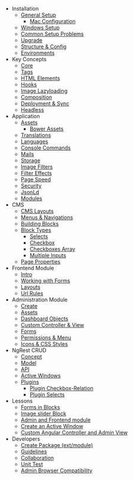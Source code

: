 + Installation
  + [General Setup](install.md)
    + [Mac Configuration](install-mac.md)
  + [Windows Setup](install-windows.md)
  + [Common Setup Problems](install-problems.md)
  + [Upgrade](install-upgrade.md)
  + [Structure & Config](install-structures.md)
  + [Environments](install-environments.md)
+ Key Concepts
  + [Core](concept-core.md)
  + [Tags](concept-tags.md)
  + [HTML Elements](concept-elements.md)
  + [Hooks](concept-hooks.md)
  + [Image Lazyloading](concept-lazyload.md)
  + [Composition](concept-composition.md)
  + [Deployment & Sync](concept-depandsync.md)
  + [Headless](concept-headless.md)
+ Application
  + [Assets](app-assets.md)
    + [Bower Assets](app-assets-bower.md)
  + [Translations](app-translation.md)
  + [Languages](app-language.md)
  + [Console Commands](luya-console.md)
  + [Mails](luya-mail.md)
  + [Storage](app-storage.md)
  + [Image Filters](app-filters.md)
  + [Filter Effects](app-filter-effects.md)
  + [Page Speed](app-speed.md)
  + [Security](app-security.md)
  + [JsonLd](app-jsonld.md)
  + [Modules](app-module.md)
+ CMS
  + [CMS Layouts](app-cmslayouts.md)
  + [Menus & Navigations](app-menu.md)
  + [Building Blocks](app-blocks.md)
  + [Block Types](app-block-types.md)
    + [Selects](app-block-type-select.md)
    + [Checkbox](app-block-type-checkbox.md)
    + [Checkboxes Array](app-block-type-checkbox-array.md)
    + [Multiple Inputs](app-block-type-multiple-inputs.md)
  + [Page Properties](app-cmsproperties.md)
+ Frontend Module
  + [Intro](app-module-frontend.md)
  + [Working with Forms](app-module-forms.md)
  + [Layouts](app-module-layouts.md)
  + [Url Rules](app-module-urlrules.md)
+ Administration Module
  + [Create](app-admin-module.md)
  + [Assets](app-admin-module-assets.md)
  + [Dashboard Objects](app-admin-module-dashboardobjects.md)
  + [Custom Controller &amp; View](app-admin-module-controllerview.md)
  + [Forms](app-admin-module-forms.md)
  + [Permissions &amp; Menu](app-admin-module-permission.md)
  + [Icons &amp; CSS Styles](app-admin-module-styles.md)
+ NgRest CRUD
  + [Concept](ngrest-concept.md)
  + [Model](ngrest-model.md)
  + [API](ngrest-api.md)
  + [Active Windows](ngrest-activewindow.md)
  + [Plugins](ngrest-plugins.md)
    + [Plugin Checkbox-Relation](ngrest-plugin-checkboxrelation.md)
    + [Plugin Selects](ngrest-plugin-select.md)
+ Lessons
  + [Forms in Blocks](lesson-blockform.md)
  + [Image slider Block](lesson-imagesliderblock.md)
  + [Admin and Frontend module](lesson-module.md)
  + [Create an Active Window](lesson-activewindow.md)
  + [Custom Angular Controller and Admin View](lesson-admin-custom-angular-view.md)
+ Developers
  + [Create Package (ext/module)](luya-package-dev.md)
  + [Guidelines](luya-guideline.md)
  + [Collaboration](luya-collaboration.md)
  + [Unit Test](luya-unittest.md)
  + [Admin Browser Compatibility](luya-browser.md)
